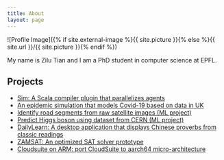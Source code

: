 ```yaml
---
title: About
layout: page
---
```

![Profile Image]({% if site.external-image %}{{ site.picture }}{% else %}{{ site.url }}/{{ site.picture }}{% endif %})

<p>My name is Zilu Tian and I am a PhD student in computer science at EPFL. </p>

<!-- <h2>Languages</h2>
Scala, Python, Java, C/C++
<ul class="skill-list">
	<li>Scala</li>
	<li>Python</li>
	<li>CSS (Stylus, Sass, Less)</li>
	<li>Css Frameworks (Bootstrap, Foundation)</li>
	<li>Javascript (Design Patterns, Testes)</li>
	<li>NodeJS</li>
	<li>AngularJS - ReactJS</li>
	<li>Grunt - Gulp - Yeoman</li>
	<li>Git</li>
	<li>PHP</li>
	<li>Python</li>
	<li>MySQL - MongoDB</li>
	<li>Scrum and Kanban</li>
	<li>Docker</li>
</ul> -->

<h2>Projects</h2>

<ul>
	<li><a href="https://github.com/ZiluTian/economic_simulations/tree/staged">Sim: A Scala compiler plugin that parallelizes agents </a></li>
	<li><a href="https://github.com/ZiluTian/epidemic_simulation">An epidemic simulation that models Covid-19 based on data in UK</a></li>
	<li><a href="https://github.com/ZiluTian/ml_projects/tree/project2/project2/project_road_segmentation">Identify road segments from raw satellite images (ML project) </a></li>
	<li><a href="https://github.com/ZiluTian/ml_projects/tree/project1">Predict Higgs boson using dataset from CERN (ML project) </a></li>
	<li><a href="https://github.com/ZiluTian/dailyLearn">DailyLearn: A desktop application that displays Chinese proverbs from classic readings</a></li>
	<li><a href="https://github.com/ZiluTian/FormalVerification/tree/master/zamsat">ZAMSAT: An optimized SAT solver prototype </a></li>
	<li><a href="https://hub.docker.com/u/zilutian">Cloudsuite on ARM: port CloudSuite to aarch64 micro-architecture</a></li>
</ul>
